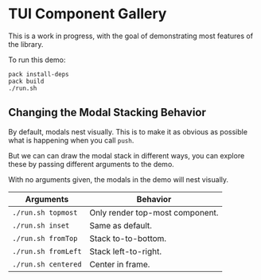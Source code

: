 # TUI Component Gallery

This is a work in progress, with the goal of demonstrating most
features of the library.

To run this demo:

```
pack install-deps
pack build
./run.sh
```
## Changing the Modal Stacking Behavior

By default, modals nest visually. This is to make it as obvious as
possible what is happening when you call `push`.

But we can can draw the modal stack in different ways, you can explore
these by passing different arguments to the demo.

With no arguments given, the modals in the demo will nest visually.

| Arguments           | Behavior                        |
|---------------------|---------------------------------|
| `./run.sh topmost`  | Only render top-most component. |
| `./run.sh inset`    | Same as default.                |
| `./run.sh fromTop`  | Stack to-to-bottom.             |
| `./run.sh fromLeft` | Stack left-to-right.            |
| `./run.sh centered` | Center in frame.                |

